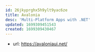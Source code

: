 ```yaml
---
id: 26jkyprghx5h9ylt9yac6ze
title: Avalonia
desc: 'Multi-Platform Apps with .NET'
updated: 1699309451543
created: 1699309430467
---
```


- url: https://avaloniaui.net/